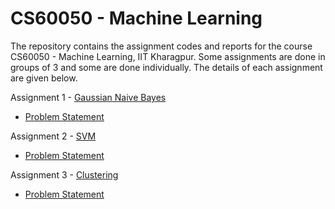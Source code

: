 # CS60050 - Machine Learning

The repository contains the assignment codes and reports for the course CS60050 - Machine Learning, IIT Kharagpur. Some assignments are done in groups of 3 and some are done individually. The details of each assignment are given below.

Assignment 1 - [Gaussian Naive Bayes](/Gaussian%20Naive%20Bayes/)
- [Problem Statement](/Gaussian%20Naive%20Bayes/ProblemStatement.pdf)

Assignment 2 - [SVM](/SVM/)
- [Problem Statement](/SVM/ProblemStatement.pdf)

Assignment 3 - [Clustering](/Clustering/)
- [Problem Statement](/Clustering/)